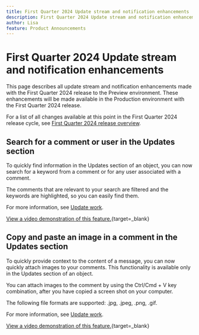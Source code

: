 ```yaml
---
title: First Quarter 2024 Update stream and notification enhancements
description: First Quarter 2024 Update stream and notification enhancements
author: Lisa
feature: Product Announcements
---
```

# First Quarter 2024 Update stream and notification enhancements

This page describes all update stream and notification enhancements made with the First Quarter 2024 release to the Preview environment. These enhancements will be made available in the Production environment with the First Quarter 2024 release.

For a list of all changes available at this point in the First Quarter 2024 release cycle, see [First Quarter 2024 release overview](/help/quicksilver/product-announcements/product-releases/23-q4-release-activity/23-q4-release-overview.md).

## Search for a comment or user in the Updates section

To quickly find information in the Updates section of an object, you can now search for a keyword from a comment or for any user associated with a comment.

The comments that are relevant to your search are filtered and the keywords are highlighted, so you can easily find them.

For more information, see [Update work](/help/quicksilver/workfront-basics/updating-work-items-and-viewing-updates/update-work.md).

[View a video demonstration of this feature.](https://video.tv.adobe.com/v/3425730/){target=_blank}

## Copy and paste an image in a comment in the Updates section

To quickly provide context to the content of a message, you can now quickly attach images to your comments. This functionality is available only in the Updates section of an object.

You can attach images to the comment by using the Ctrl/Cmd + V key combination, after you have copied a screen shot on your computer.

The following file formats are supported: .jpg, .jpeg, .png, .gif.

For more information, see [Update work](/help/quicksilver/workfront-basics/updating-work-items-and-viewing-updates/update-work.md).

[View a video demonstration of this feature.](https://video.tv.adobe.com/v/3425731/){target=_blank}
